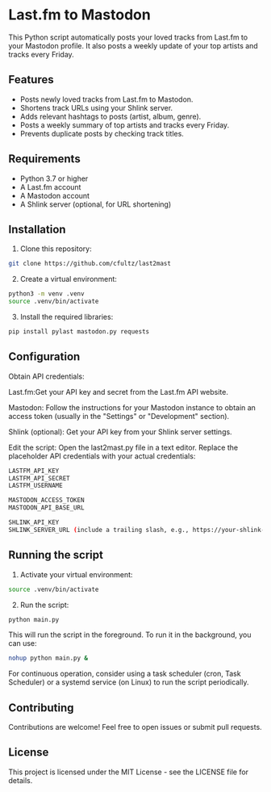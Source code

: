 # Last.fm to Mastodon

This Python script automatically posts your loved tracks from Last.fm to your Mastodon profile. It also posts a weekly update of your top artists and tracks every Friday.

## Features

- Posts newly loved tracks from Last.fm to Mastodon.
- Shortens track URLs using your Shlink server.
- Adds relevant hashtags to posts (artist, album, genre).
- Posts a weekly summary of top artists and tracks every Friday.
- Prevents duplicate posts by checking track titles.

## Requirements

- Python 3.7 or higher
- A Last.fm account
- A Mastodon account
- A Shlink server (optional, for URL shortening)

## Installation

1. Clone this repository:

```bash
git clone https://github.com/cfultz/last2mast
```

2. Create a virtual environment: 

```bash
python3 -m venv .venv
source .venv/bin/activate
```

3. Install the required libraries:

```bash
pip install pylast mastodon.py requests
```

## Configuration

Obtain API credentials:

Last.fm:Get your API key and secret from the Last.fm API website.
        
Mastodon: Follow the instructions for your Mastodon instance to obtain an access token (usually in the "Settings" or "Development" section).
        
Shlink (optional): Get your API key from your Shlink server settings.

Edit the script: Open the last2mast.py file in a text editor. Replace the placeholder API credentials with your actual credentials:
```bash
LASTFM_API_KEY
LASTFM_API_SECRET
LASTFM_USERNAME

MASTODON_ACCESS_TOKEN
MASTODON_API_BASE_URL

SHLINK_API_KEY
SHLINK_SERVER_URL (include a trailing slash, e.g., https://your-shlink-server.com/)
```
## Running the script 

1. Activate your virtual environment:

```bash
source .venv/bin/activate
```

2. Run the script:

```bash
python main.py
```
This will run the script in the foreground. To run it in the background, you can use:

```bash
nohup python main.py &
```
For continuous operation, consider using a task scheduler (cron, Task Scheduler) or a systemd service (on Linux) to run the script periodically.

## Contributing

Contributions are welcome! Feel free to open issues or submit pull requests.

## License

This project is licensed under the MIT License - see the LICENSE file for details.

